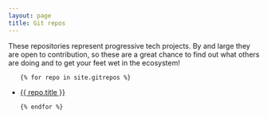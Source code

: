 ```yaml
---
layout: page
title: Git repos
---
```


These repositories represent progressive tech projects. By and large they are open to contribution, so these are a great chance to find out what others are doing and to get your feet wet in the ecosystem!

<ul>

    {% for repo in site.gitrepos %}

<li><a href="{{ repo.repourl }}">{{ repo.title }}</a></li>

    {% endfor %}

</ul>
